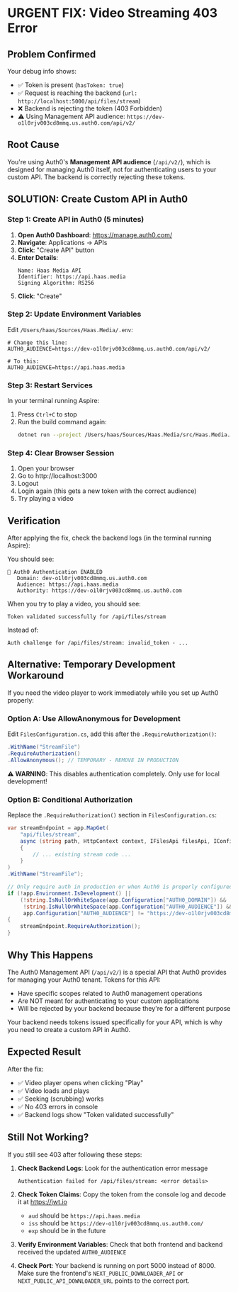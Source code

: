 # URGENT FIX: Video Streaming 403 Error

## Problem Confirmed

Your debug info shows:
- ✅ Token is present (`hasToken: true`)
- ✅ Request is reaching the backend (`url: http://localhost:5000/api/files/stream`)
- ❌ Backend is rejecting the token (403 Forbidden)
- ⚠️ Using Management API audience: `https://dev-o1l0rjv003cd8mmq.us.auth0.com/api/v2/`

## Root Cause

You're using Auth0's **Management API audience** (`/api/v2/`), which is designed for managing Auth0 itself, not for authenticating users to your custom API. The backend is correctly rejecting these tokens.

## SOLUTION: Create Custom API in Auth0

### Step 1: Create API in Auth0 (5 minutes)

1. **Open Auth0 Dashboard**: https://manage.auth0.com/
2. **Navigate**: Applications → APIs
3. **Click**: "Create API" button
4. **Enter Details**:
   ```
   Name: Haas Media API
   Identifier: https://api.haas.media
   Signing Algorithm: RS256
   ```
5. **Click**: "Create"

### Step 2: Update Environment Variables

Edit `/Users/haas/Sources/Haas.Media/.env`:

```properties
# Change this line:
AUTH0_AUDIENCE=https://dev-o1l0rjv003cd8mmq.us.auth0.com/api/v2/

# To this:
AUTH0_AUDIENCE=https://api.haas.media
```

### Step 3: Restart Services

In your terminal running Aspire:
1. Press `Ctrl+C` to stop
2. Run the build command again:
   ```bash
   dotnet run --project /Users/haas/Sources/Haas.Media/src/Haas.Media.Aspire/Haas.Media.Aspire.csproj
   ```

### Step 4: Clear Browser Session

1. Open your browser
2. Go to http://localhost:3000
3. Logout
4. Login again (this gets a new token with the correct audience)
5. Try playing a video

## Verification

After applying the fix, check the backend logs (in the terminal running Aspire):

You should see:
```
🔐 Auth0 Authentication ENABLED
   Domain: dev-o1l0rjv003cd8mmq.us.auth0.com
   Audience: https://api.haas.media
   Authority: https://dev-o1l0rjv003cd8mmq.us.auth0.com
```

When you try to play a video, you should see:
```
Token validated successfully for /api/files/stream
```

Instead of:
```
Auth challenge for /api/files/stream: invalid_token - ...
```

## Alternative: Temporary Development Workaround

If you need the video player to work immediately while you set up Auth0 properly:

### Option A: Use AllowAnonymous for Development

Edit `FilesConfiguration.cs`, add this after the `.RequireAuthorization()`:

```csharp
.WithName("StreamFile")
.RequireAuthorization()
.AllowAnonymous(); // TEMPORARY - REMOVE IN PRODUCTION
```

**⚠️ WARNING**: This disables authentication completely. Only use for local development!

### Option B: Conditional Authorization

Replace the `.RequireAuthorization()` section in `FilesConfiguration.cs`:

```csharp
var streamEndpoint = app.MapGet(
    "api/files/stream",
    async (string path, HttpContext context, IFilesApi filesApi, IConfiguration configuration) =>
    {
        // ... existing stream code ...
    }
)
.WithName("StreamFile");

// Only require auth in production or when Auth0 is properly configured
if (!app.Environment.IsDevelopment() || 
    (!string.IsNullOrWhiteSpace(app.Configuration["AUTH0_DOMAIN"]) && 
     !string.IsNullOrWhiteSpace(app.Configuration["AUTH0_AUDIENCE"]) &&
     app.Configuration["AUTH0_AUDIENCE"] != "https://dev-o1l0rjv003cd8mmq.us.auth0.com/api/v2/"))
{
    streamEndpoint.RequireAuthorization();
}
```

## Why This Happens

The Auth0 Management API (`/api/v2/`) is a special API that Auth0 provides for managing your Auth0 tenant. Tokens for this API:
- Have specific scopes related to Auth0 management operations
- Are NOT meant for authenticating to your custom applications
- Will be rejected by your backend because they're for a different purpose

Your backend needs tokens issued specifically for your API, which is why you need to create a custom API in Auth0.

## Expected Result

After the fix:
- ✅ Video player opens when clicking "Play"
- ✅ Video loads and plays
- ✅ Seeking (scrubbing) works
- ✅ No 403 errors in console
- ✅ Backend logs show "Token validated successfully"

## Still Not Working?

If you still see 403 after following these steps:

1. **Check Backend Logs**: Look for the authentication error message
   ```
   Authentication failed for /api/files/stream: <error details>
   ```

2. **Check Token Claims**: Copy the token from the console log and decode it at https://jwt.io
   - `aud` should be `https://api.haas.media`
   - `iss` should be `https://dev-o1l0rjv003cd8mmq.us.auth0.com/`
   - `exp` should be in the future

3. **Verify Environment Variables**: Check that both frontend and backend received the updated `AUTH0_AUDIENCE`

4. **Check Port**: Your backend is running on port 5000 instead of 8000. Make sure the frontend's `NEXT_PUBLIC_DOWNLOADER_API` or `NEXT_PUBLIC_API_DOWNLOADER_URL` points to the correct port.
